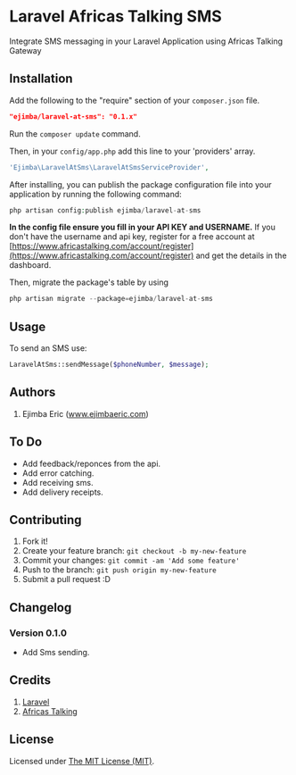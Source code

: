 # Laravel Africas Talking SMS
Integrate SMS messaging in your Laravel Application using Africas Talking Gateway

## Installation

Add the following to the "require" section of your `composer.json` file.

```json
"ejimba/laravel-at-sms": "0.1.x"
```
Run the `composer update` command.

Then, in your `config/app.php` add this line to your 'providers' array.

```php
'Ejimba\LaravelAtSms\LaravelAtSmsServiceProvider',
```

After installing, you can publish the package configuration file into your application by running the following command:

```php
php artisan config:publish ejimba/laravel-at-sms
```

**In the config file ensure you fill in your API KEY and USERNAME.** If you don't have the username and api key, register for a free account at [https://www.africastalking.com/account/register](https://www.africastalking.com/account/register) and get the details in the dashboard.

Then, migrate the package's table by using

```php
php artisan migrate --package=ejimba/laravel-at-sms
```

## Usage

To send an SMS use:

```php
LaravelAtSms::sendMessage($phoneNumber, $message);
```

## Authors

1. Ejimba Eric (www.ejimbaeric.com)

## To Do
- Add feedback/reponces from the api.
- Add error catching.
- Add receiving sms.
- Add delivery receipts.

## Contributing

1. Fork it!
2. Create your feature branch: `git checkout -b my-new-feature`
3. Commit your changes: `git commit -am 'Add some feature'`
4. Push to the branch: `git push origin my-new-feature`
5. Submit a pull request :D

## Changelog
### Version 0.1.0
- Add Sms sending.

## Credits
1. [Laravel](laravel.com)
2. [Africas Talking](https://www.africastalking.com/)

## License

Licensed under [The MIT License (MIT)](LICENSE).